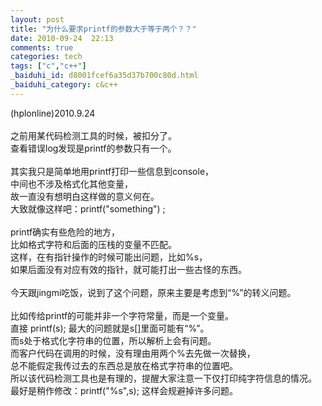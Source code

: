 ```yaml
---
layout: post
title: "为什么要求printf的参数大于等于两个？？"
date: 2010-09-24  22:13
comments: true
categories: tech
tags: ["c","c++"]
_baiduhi_id: d8001fcef6a35d37b700c80d.html
_baiduhi_category: c&c++
---
```


(hplonline)2010.9.24<br/><br/>
之前用某代码检测工具的时候，被扣分了。<br/>
查看错误log发现是printf的参数只有一个。<br/><br/>
其实我只是简单地用printf打印一些信息到console，<br/>
中间也不涉及格式化其他变量，<br/>
故一直没有想明白这样做的意义何在。<br/>
大致就像这样吧：printf("something") ;<br/><br/>
printf确实有些危险的地方，<br/>
比如格式字符和后面的压栈的变量不匹配。<br/>
这样，在有指针操作的时候可能出问题，比如%s，<br/>
如果后面没有对应有效的指针，就可能打出一些古怪的东西。<br/><br/>
今天跟jingmi吃饭，说到了这个问题，原来主要是考虑到“%”的转义问题。<br/><br/>
比如传给printf的可能并非一个字符常量，而是一个变量。<br/>
直接 printf(s); 最大的问题就是s[]里面可能有“%”。<br/>
而s处于格式化字符串的位置，所以解析上会有问题。<br/>
而客户代码在调用的时候，没有理由用两个%去先做一次替换，<br/>
总不能假定我传过去的东西总是放在格式字符串的位置吧。<br/>
所以该代码检测工具也是有理的，提醒大家注意一下仅打印纯字符信息的情况。<br/>
最好是稍作修改：printf("%s",s); 这样会规避掉许多问题。<br/><br/>
